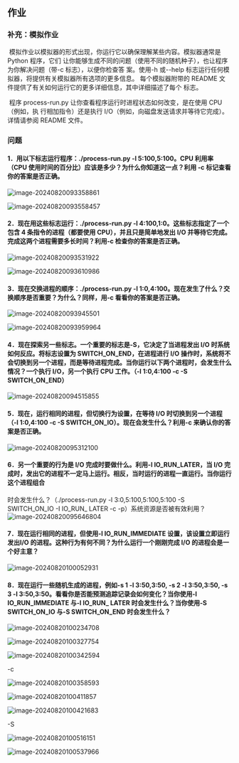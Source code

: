 ## 作业 

### 补充：模拟作业

​		模拟作业以模拟器的形式出现，你运行它以确保理解某些内容。模拟器通常是 Python 程序，它们
让你能够生成不同的问题（使用不同的随机种子），也让程序为你解决问题（带-c 标志），以便你检查答
案。使用-h 或--help 标志运行任何模拟器，将提供有关模拟器所有选项的更多信息。
​		每个模拟器附带的 README 文件提供了有关如何运行它的更多详细信息，其中详细描述了每个
标志。

​		程序 process-run.py 让你查看程序运行时进程状态如何改变，是在使用 CPU（例如，执
行相加指令）还是执行 I/O（例如，向磁盘发送请求并等待它完成）。详情请参阅 README
文件。

### 问题 

#### 1．用以下标志运行程序：./process-run.py -l 5:100,5:100。CPU 利用率（CPU 使用时间的百分比）应该是多少？为什么你知道这一点？利用 -c 标记查看你的答案是否正确。

![image-20240820093358861](image/image-20240820093358861.png)

![image-20240820093558457](image/image-20240820093558457.png)

#### 2．现在用这些标志运行：./process-run.py -l 4:100,1:0。这些标志指定了一个包含 4 条指令的进程（都要使用 CPU），并且只是简单地发出 I/O 并等待它完成。完成这两个进程需要多长时间？利用-c 检查你的答案是否正确。

![image-20240820093531922](image/image-20240820093531922.png)

![image-20240820093610986](image/image-20240820093610986.png)

#### 3．现在交换进程的顺序：./process-run.py -l 1:0,4:100。现在发生了什么？交换顺序是否重要？为什么？同样，用-c 看看你的答案是否正确。

![image-20240820093945501](image/image-20240820093945501.png)

![image-20240820093959964](image/image-20240820093959964.png)

#### 4．现在探索另一些标志。一个重要的标志是-S，它决定了当进程发出 I/O 时系统如何反应。将标志设置为 SWITCH_ON_END，在进程进行 I/O 操作时，系统将不会切换到另一个进程，而是等待进程完成。当你运行以下两个进程时，会发生什么情况？一个执行 I/O，另一个执行 CPU 工作。（-l 1:0,4:100 -c -S SWITCH_ON_END）
![image-20240820094515855](image/image-20240820094515855.png)

#### 5．现在，运行相同的进程，但切换行为设置，在等待 I/O 时切换到另一个进程（-l 1:0,4:100 -c -S SWITCH_ON_IO）。现在会发生什么？利用-c 来确认你的答案是否正确。

![image-20240820095312100](image/image-20240820095312100.png)

#### 6．另一个重要的行为是 I/O 完成时要做什么。利用-I IO_RUN_LATER，当 I/O 完成时，发出它的进程不一定马上运行。相反，当时运行的进程一直运行。当你运行这个进程组合
时会发生什么？（./process-run.py -l 3:0,5:100,5:100,5:100 -S SWITCH_ON_IO -I IO_RUN_ LATER -c -p）系统资源是否被有效利用？
![image-20240820095646804](image/image-20240820095646804.png)

#### 7．现在运行相同的进程，但使用-I IO_RUN_IMMEDIATE 设置，该设置立即运行发出I/O 的进程。这种行为有何不同？为什么运行一个刚刚完成 I/O 的进程会是一个好主意？
![image-20240820100052931](image/image-20240820100052931.png)

#### 8．现在运行一些随机生成的进程，例如-s 1 -l 3:50,3:50, -s 2 -l 3:50,3:50, -s 3 -l 3:50,3:50。看看你是否能预测追踪记录会如何变化？当你使用-I IO_RUN_IMMEDIATE 与-I IO_RUN_ LATER 时会发生什么？当你使用-S SWITCH_ON_IO 与-S SWITCH_ON_END 时会发生什么？
![image-20240820100234708](image/image-20240820100234708.png)

![image-20240820100327754](image/image-20240820100327754.png)

![image-20240820100342594](image/image-20240820100342594.png)

-c

![image-20240820100358593](image/image-20240820100358593.png)

![image-20240820100411857](image/image-20240820100411857.png)

![image-20240820100421683](image/image-20240820100421683.png)



-S

![image-20240820100516151](image/image-20240820100516151.png)

![image-20240820100537966](image/image-20240820100537966.png)